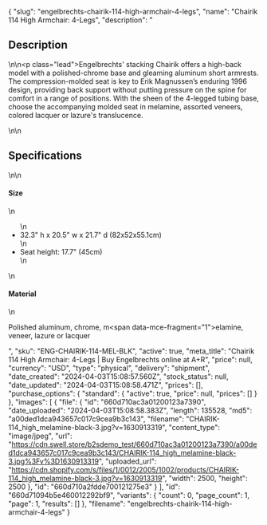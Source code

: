{
  "slug": "engelbrechts-chairik-114-high-armchair-4-legs",
  "name": "Chairik 114 High Armchair: 4-Legs",
  "description": "<h2>Description</h2>\n<!-- split -->\n<p class=\"lead\">Engelbrechts' stacking Chairik offers a high-back model with a polished-chrome base and gleaming aluminum short armrests. The compression-molded seat is key to Erik Magnussen’s enduring 1996 design, providing back support without putting pressure on the spine for comfort in a range of positions. With the sheen of the 4-legged tubing base, choose the accompanying molded seat in melamine, assorted veneers, colored lacquer or lazure's translucence.  </p>\n<!-- split -->\n<h2>Specifications</h2>\n<!-- split -->\n<h4>Size</h4>\n<ul>\n<li>32.3\" h x 20.5\" w x 21.7\" d (82x52x55.1cm)</li>\n<li>Seat height: 17.7\" (45cm)</li>\n</ul>\n<h4>Material</h4>\n<p><span>Polished aluminum, chrome, m</span><span data-mce-fragment=\"1\">elamine, veneer</span><span>, lazure or lacquer</span></p>",
  "sku": "ENG-CHAIRIK-114-MEL-BLK",
  "active": true,
  "meta_title": "Chairik 114 High Armchair: 4-Legs | Buy Engelbrechts online at A+R",
  "price": null,
  "currency": "USD",
  "type": "physical",
  "delivery": "shipment",
  "date_created": "2024-04-03T15:08:57.560Z",
  "stock_status": null,
  "date_updated": "2024-04-03T15:08:58.471Z",
  "prices": [],
  "purchase_options": {
    "standard": {
      "active": true,
      "price": null,
      "prices": []
    }
  },
  "images": [
    {
      "file": {
        "id": "660d710ac3a01200123a7390",
        "date_uploaded": "2024-04-03T15:08:58.383Z",
        "length": 135528,
        "md5": "a00ded1dca943657c017c9cea9b3c143",
        "filename": "CHAIRIK-114_high_melamine-black-3.jpg?v=1630913319",
        "content_type": "image/jpeg",
        "url": "https://cdn.swell.store/b2sdemo_test/660d710ac3a01200123a7390/a00ded1dca943657c017c9cea9b3c143/CHAIRIK-114_high_melamine-black-3.jpg%3Fv%3D1630913319",
        "uploaded_url": "https://cdn.shopify.com/s/files/1/0012/2005/1002/products/CHAIRIK-114_high_melamine-black-3.jpg?v=1630913319",
        "width": 2500,
        "height": 2500
      },
      "id": "660d710a2fdde700121275e3"
    }
  ],
  "id": "660d71094b5e460012292bf9",
  "variants": {
    "count": 0,
    "page_count": 1,
    "page": 1,
    "results": []
  },
  "filename": "engelbrechts-chairik-114-high-armchair-4-legs"
}